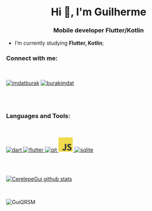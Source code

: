 <h1 align="center">Hi 👋, I'm Guilherme</h1>
<h3 align="center">Mobile developer Flutter/Kotlin</h3>



- I’m currently studying **Flutter, Kotlin**;


<h3 align="left">Connect with me:</h3>
<br>
<p align="left">
        <a href="hhttps://twitter.com/GuilhermeGUIUIG" target="_blank"><img align="center"
                        src="https://raw.githubusercontent.com/rahuldkjain/github-profile-readme-generator/master/src/images/icons/Social/twitter.svg"
                        alt="imdatburak" height="30" width="40" /></a>
        <a href="https://www.linkedin.com/in/guilhermequaresma/" target="blank"><img align="center"
                        src="https://raw.githubusercontent.com/rahuldkjain/github-profile-readme-generator/master/src/images/icons/Social/linked-in-alt.svg"
                        alt="burakimdat" height="30" width="40" /></a>
</p>
<br>
<br>
<h3 align="left">Languages and Tools:</h3>
<br>
<p align="left">
<a href="https://dart.dev" target="_blank" rel="noreferrer"> <img src="https://www.vectorlogo.zone/logos/dartlang/dartlang-icon.svg" alt="dart" width="40" height="40"/> </a> 
<a href="https://flutter.dev" target="_blank" rel="noreferrer"> <img src="https://www.vectorlogo.zone/logos/flutterio/flutterio-icon.svg" alt="flutter" width="40" height="40"/> </a>
<a href="https://git-scm.com/" target="_blank" rel="noreferrer"> <img src="https://www.vectorlogo.zone/logos/git-scm/git-scm-icon.svg" alt="git" width="40" height="40"/> </a>
<a href="https://developer.mozilla.org/en-US/docs/Web/JavaScript" target="_blank" rel="noreferrer"> <img src="https://raw.githubusercontent.com/devicons/devicon/master/icons/javascript/javascript-original.svg" alt="javascript" width="40" height="40"/>
    <a href="https://www.sqlite.org/" target="_blank" rel="noreferrer"> <img src="https://www.vectorlogo.zone/logos/sqlite/sqlite-icon.svg" alt="sqlite" width="40" height="40"/> </a>
</p>
<br>
<br>


<div align="left">

[![CerelepeGui github stats](https://github-readme-stats.vercel.app/api?username=GuiQRSM&show_icons=true&theme=gruvbox)](https://github.com/anuraghazra/github-readme-stats)

</div>

<br>

<!-- <div align="left">

[![CerelepeGui's wakatime stats](https://github-readme-stats.vercel.app/api/wakatime?username=CerelepeGui&layout=compact&theme=gruvbox)](https://github.com/anuraghazra/github-readme-stats)

</div> -->


<div align="left">
<p><img align="center" src="https://github-readme-streak-stats.herokuapp.com/?user=GuiQRSM&theme=gruvbox" alt="GuiQRSM" /></p>
</div>

